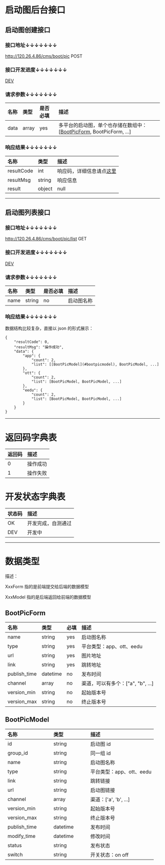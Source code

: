 # 启动图后台接口

## 启动图创建接口

### 接口地址↓↓↓↓↓↓↓

http://120.26.4.86/cms/boot/pic POST

### 接口开发进度↓↓↓↓↓↓↓

[DEV](#开发状态字典表)

### 请求参数↓↓↓↓↓↓↓

| 名称               | 类型               | 是否必填           | 描述
| :----------------- | :----------------- | :----------------- | :----------------- 
| data               | array              | yes                | 多平台的启动图，单个也存储在数组中：[[BootPicForm](#bootpicform), BootPicForm, ...]

### 响应结果↓↓↓↓↓↓↓

| 名称               | 类型               | 描述
| :----------------- | :----------------- | :----------------- 
| resultCode         | int                | 响应码，详细信息请点[这里](#返回码字典表)
| resultMsg          | string             | 响应信息
| result             | object             | null

---

## 启动图列表接口

### 接口地址↓↓↓↓↓↓↓

http://120.26.4.86/cms/boot/pic/list GET

### 接口开发进度↓↓↓↓↓↓↓

[DEV](#开发状态字典表)

### 请求参数↓↓↓↓↓↓↓

| 名称               | 类型               | 是否必填           | 描述
| :----------------- | :----------------- | :----------------- | :----------------- 
| name               | string             | no                 | 启动图名称

### 响应结果↓↓↓↓↓↓↓

数据结构比较复杂，直接以 json 的形式展示：

	{
		"resultCode": 0,
		"resultMsg": "操作成功",
		"data": {
			"app": {
				"count": 2,
				"list": [[BootPicModel](#bootpicmodel), BootPicModel, ...]
			},
			"ott": {
				"count": 2,
				"list": [BootPicModel, BootPicModel, ...]
			},
			"eedu": {
				"count": 2,
				"list": [BootPicModel, BootPicModel, ...]
			}
		}
	}

---

# 返回码字典表

| 返回码             | 描述
| :----------------- | :----------------- 
| 0                  | 操作成功
| 1                  | 操作失败

# 开发状态字典表

| 状态码             | 描述
| :----------------- | :----------------- 
| OK                 | 开发完成，自测通过
| DEV                | 开发中

---

# 数据类型

描述：

XxxForm 指的是前端提交给后端的数据模型

XxxModel 指的是后端返回给前端的数据模型

## BootPicForm

| 名称                    | 类型               | 必填               | 描述
| :---------------------- | :----------------- | :----------------- | :-----------------
| name                    | string             | yes                | 启动图名称
| type                    | string             | yes                | 平台类型：app、ott、eedu
| url                     | string             | yes                | 图片地址
| link                    | string             | yes                | 跳转地址
| publish_time            | datetime           | no                 | 发布时间
| channel                 | array              | no                 | 渠道，可以有多个：["a", "b", ...]
| version_min             | string             | no                 | 起始版本号
| version_max             | string             | no                 | 终止版本号

## BootPicModel

| 名称                    | 类型               | 描述
| :---------------------- | :----------------- | :----------------- 
| id                      | string             | 启动图 id
| group_id                | string             | 同一组 id
| name                    | string             | 启动图名称
| type                    | string             | 平台类型：app、ott、eedu
| link                    | string             | 跳转链接
| url                     | string             | 启动图链接
| channel                 | array              | 渠道：['a', 'b', ...]
| version_min             | string             | 起始版本号
| version_max             | string             | 终止版本号
| publish_time            | datetime           | 发布时间
| modify_time             | datetime           | 修改时间
| status                  | string             | 发布状态
| switch                  | string             | 开关状态：on off

